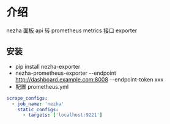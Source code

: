 # 介绍
nezha 面板 api 转 prometheus metrics 接口 exporter

## 安装
- pip install nezha-exporter
- nezha-prometheus-exporter --endpoint http://dashboard.example.com:8008 --endpoint-token xxx
- 配置 prometheus.yml
```yaml
scrape_configs:
  - job_name: 'nezha'
    static_configs:
      - targets: ['localhost:9221']
```
